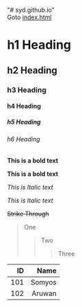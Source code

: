 "# syd.github.io" 
<br/>Goto [index.html](/syd.github.io/ExamHTML/index.html)
# h1 Heading
## h2 Heading
### h3 Heading
#### h4 Heading
##### h5 Heading
###### h6 Heading

**This is a bold text**

__This is a bold text__

*This is Italic text*

_This is Italic text_

~~Strike Through~~

> One
>> Two
>>> Three

|ID|Name|
|--:|----:|
|101|Somyos|
|102|Aruwan|
